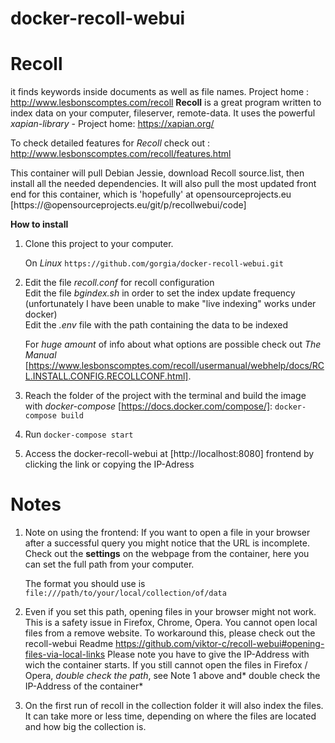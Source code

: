 
docker-recoll-webui
===================


**Recoll**
==========

it finds keywords inside documents as well as file names.
Project home : http://www.lesbonscomptes.com/recoll
<b>Recoll</b> is a great program written to index data on your computer, fileserver, remote-data. It uses the powerful <i>xapian-library</i> - Project home: https://xapian.org/

To check detailed features for <i>Recoll</i> check out : http://www.lesbonscomptes.com/recoll/features.html

This container will pull Debian Jessie, download Recoll source.list, then install all the needed dependencies. 
It will also pull the most updated front end for this container, which is 'hopefully' at opensourceprojects.eu [https://@opensourceprojects.eu/git/p/recollwebui/code]

<b>How to install</b>
1. Clone this project to your computer. 

   On *Linux* `https://github.com/gorgia/docker-recoll-webui.git`
2. Edit the file *recoll.conf* for recoll configuration  
   Edit the file *bgindex.sh* in order to set the index update frequency (unfortunately I have been unable to make "live indexing" works under docker)  
   Edit the *.env* file with the path containing the data to be indexed  
   
   For *huge amount* of info about what options are possible check out *The Manual* [https://www.lesbonscomptes.com/recoll/usermanual/webhelp/docs/RCL.INSTALL.CONFIG.RECOLLCONF.html].
2. Reach the folder of the project with the terminal and build the image with *docker-compose* [https://docs.docker.com/compose/]:
   `docker-compose build`
4. Run `docker-compose start`
5. Access the docker-recoll-webui at [http://localhost:8080] frontend by clicking the link or copying the IP-Adress
   

**Notes**
=========

1. Note on using the frontend: 
If you want to open a file in your browser after a successful query you might notice that the URL is incomplete. Check out the **settings** on the webpage from the container, here you can set the full path from your computer.
   
   The format you should use is `file:///path/to/your/local/collection/of/data`
2. Even if you set this path, opening files in your browser might not work. This is a safety issue in Firefox, Chrome, Opera. You cannot open local files from a remove website. To workaround this, please check out the recoll-webui Readme https://github.com/viktor-c/recoll-webui#opening-files-via-local-links
   Please note you have to give the IP-Address with wich the container starts. 
   If you still cannot open the files in Firefox / Opera, *double check the path*, see Note 1 above and* double check the IP-Address of the container*
3. On the first run of recoll in the collection folder it will also index the files. It can take more or less time, depending on where the files are located and how big the collection is.
